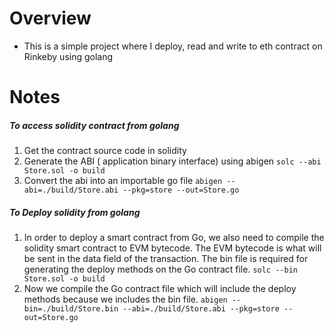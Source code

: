 # Overview
- This is a simple project where I deploy, read and write to eth contract on Rinkeby using golang

# Notes
##### To access solidity contract from golang
1. Get the contract source code in solidity
1. Generate the ABI ( application binary interface) using abigen
  `solc --abi Store.sol -o build`
1. Convert the abi into an importable go file
  `abigen --abi=./build/Store.abi --pkg=store --out=Store.go`
 
##### To Deploy solidity from golang
 1. In order to deploy a smart contract from Go, we also need to compile the solidity smart contract to EVM bytecode. The EVM bytecode is what will be sent in the data field of the transaction. The bin file is required for generating the deploy methods on the Go contract file.
 `solc --bin Store.sol -o build`
 1. Now we compile the Go contract file which will include the deploy methods because we includes the bin file.
 `abigen --bin=./build/Store.bin --abi=./build/Store.abi --pkg=store --out=Store.go` 
